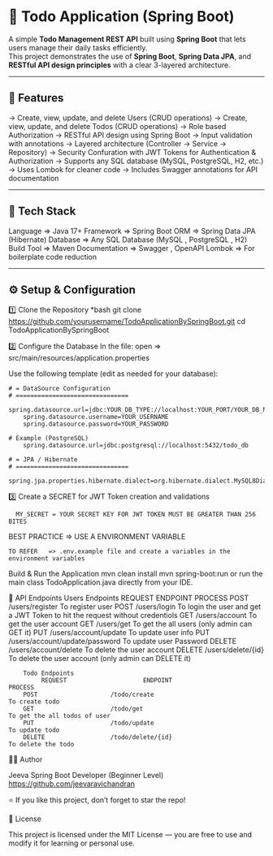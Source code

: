 # 📝 Todo Application (Spring Boot)

A simple **Todo Management REST API** built using **Spring Boot** that lets users manage their daily tasks efficiently.  
This project demonstrates the use of **Spring Boot**, **Spring Data JPA**, and **RESTful API design principles** with a clear 3-layered architecture.

---

## 🚀 Features

  -> Create, view, update, and delete Users (CRUD operations)
  -> Create, view, update, and delete Todos (CRUD operations)
  -> Role based Authorization
  -> RESTful API design using Spring Boot
  -> Input validation with annotations
  -> Layered architecture (Controller → Service → Repository)
  -> Security Confuration with JWT Tokens for Authentication & Authorization
  -> Supports any SQL database (MySQL, PostgreSQL, H2, etc.)
  -> Uses Lombok for cleaner code
  -> Includes Swagger annotations for API documentation

---

## 🧠 Tech Stack

   Language => Java 17+ 
   Framework => Spring Boot 
   ORM => Spring Data JPA (Hibernate) 
   Database => Any SQL Database (MySQL , PostgreSQL ,  H2)
   Build Tool => Maven
   Documentation => Swagger , OpenAPI
   Lombok => For boilerplate code reduction

---

## ⚙️ Setup & Configuration

  1️⃣ Clone the Repository
        *bash
        git clone https://github.com/yourusername/TodoApplicationBySpringBoot.git
        cd TodoApplicationBySpringBoot

  2️⃣ Configure the Database
        In the file:
        open => src/main/resources/application.properties

  Use the following template (edit as needed for your database):

    # = DataSource Configuration
    # ===============================
        spring.datasource.url=jdbc:YOUR_DB_TYPE://localhost:YOUR_PORT/YOUR_DB_NAME
        spring.datasource.username=YOUR_USERNAME
        spring.datasource.password=YOUR_PASSWORD

    # Example (PostgreSQL)
        spring.datasource.url=jdbc:postgresql://localhost:5432/todo_db
    
    # = JPA / Hibernate
    # ===============================
        spring.jpa.properties.hibernate.dialect=org.hibernate.dialect.MySQL8Dialect
        
  3️⃣ Create a SECRET for JWT Token creation and validations

      MY_SECRET = YOUR SECRET KEY FOR JWT TOKEN MUST BE GREATER THAN 256 BITES 

  BEST PRACTICE => USE A ENVIRONMENT VARIABLE 

    TO REFER   => .env.example file and create a variables in the environment variables 
  
  Build & Run the Application
      mvn clean install
      mvn spring-boot:run
      or run the main class TodoApplication.java directly from your IDE.

  🔗 API Endpoints
        Users Endpoints
             REQUEST                     ENDPOINT                                       PROCESS
        POST                    /users/register                           To register user
        POST                    /users/login                              To login the user and get a JWT Token to hit the request without credentiols
        GET                     /users/account                            To get the user account
        GET                     /users/get                                To get the all users (only admin can GET it)
        PUT                     /users/account/update                     To update user info
        PUT                     /users/account/update/password            To update user Password
        DELETE                  /users/account/delete                     To delete the user account
        DELETE                  /users/delete/{id}                        To delete the user account (only admin can DELETE it)


        Todo Endpoints
             REQUEST                     ENDPOINT                                        PROCESS
        POST                    /todo/create                              To create todo
        GET                     /todo/get                                 To get the all todos of user
        PUT                     /todo/update                              To update todo
        DELETE                  /todo/delete/{id}                         To delete the todo


👨‍💻 Author

Jeeva
Spring Boot Developer (Beginner Level)
https://github.com/jeevaravichandran

⭐ If you like this project, don’t forget to star the repo!

🧾 License

This project is licensed under the MIT License — you are free to use and modify it for learning or personal use.

